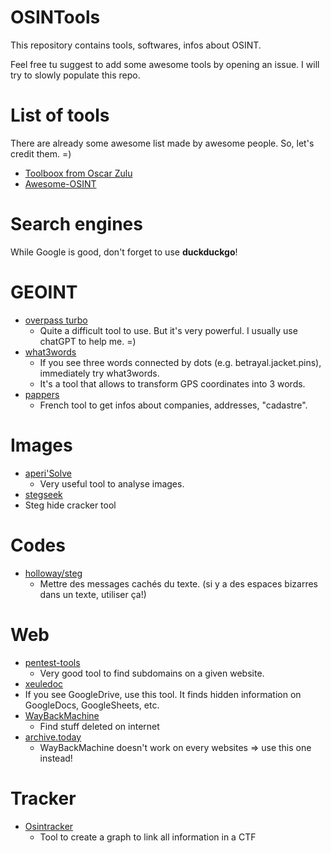 # OSINTools
This repository contains tools, softwares, infos about OSINT. 

Feel free tu suggest to add some awesome tools by opening an issue. I will try to slowly populate this repo.

# List of tools

There are already some awesome list made by awesome people. So, let's credit them. =)

- [Toolboox from Oscar Zulu](https://start.me/p/DPRM5o/oscar-zulu-toolbox)
- [Awesome-OSINT](https://github.com/jivoi/awesome-osint)

# Search engines

While Google is good, don't forget to use **duckduckgo**!

# GEOINT

- [overpass turbo](https://overpass-turbo.eu/)
  - Quite a difficult tool to use. But it's very powerful. I usually use chatGPT to help me. =)
- [what3words](https://what3words.com/)
  - If you see three words connected by dots (e.g. betrayal.jacket.pins), immediately try what3words.
  - It's a tool that allows to transform GPS coordinates into 3 words.
- [pappers](https://immobilier.pappers.fr/)
  - French tool to get infos about companies, addresses, "cadastre".

# Images

- [aperi'Solve](https://www.aperisolve.com/)
  - Very useful tool to analyse images.
 - [stegseek](https://github.com/RickdeJager/stegseek)
  - Steg hide cracker tool

# Codes
- [holloway/steg](https://holloway.nz/steg/)
  - Mettre des messages cachés du texte. (si y a des espaces bizarres dans un texte, utiliser ça!)

# Web

- [pentest-tools](https://pentest-tools.com/information-gathering/find-subdomains-of-domain)
  - Very good tool to find subdomains on a given website.
 - [xeuledoc](https://github.com/Malfrats/xeuledoc)
  - If you see GoogleDrive, use this tool. It finds hidden information on GoogleDocs, GoogleSheets, etc.
- [WayBackMachine](https://wayback-api.archive.org/)
  - Find stuff deleted on internet
- [archive.today](https://archive.ph)
  - WayBackMachine doesn't work on every websites => use this one instead!

# Tracker
- [Osintracker](https://app.osintracker.com/)
  - Tool to create a graph to link all information in a CTF
